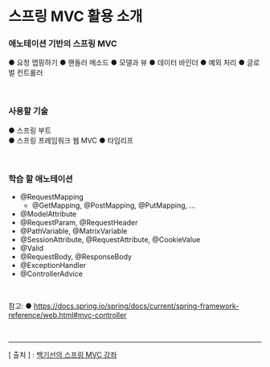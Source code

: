스프링 MVC 활용 소개
===

### 애노테이션 기반의 스프링 MVC
● 요청 맵핑하기 
● 핸들러 메소드 
● 모델과 뷰 
● 데이터 바인더 
● 예외 처리 
● 글로벌 컨트롤러  

<br/>

### 사용할 기술
● 스프링 부트  
● 스프링 프레임워크 웹 MVC 
● 타임리프  

<br/>

### 학습 할 애노테이션
+ @RequestMapping 
  - @GetMapping, @PostMapping, @PutMapping, ...   
+ @ModelAttribute 
+ @RequestParam, @RequestHeader 
+ @PathVariable, @MatrixVariable  
+ @SessionAttribute, @RequestAttribute, @CookieValue  
+ @Valid  
+ @RequestBody, @ResponseBody 
+ @ExceptionHandler 
+ @ControllerAdvice 
  
<br/>

참고:
● https://docs.spring.io/spring/docs/current/spring-framework-reference/web.html#mvc-controller 

<br/>

---
[ 출처 ] : [백기선의 스프링 MVC 강좌](https://www.inflearn.com/course/%EC%9B%B9-mvc#)   
